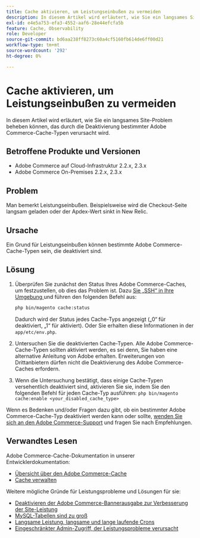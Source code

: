 ```yaml
---
title: Cache aktivieren, um Leistungseinbußen zu vermeiden
description: In diesem Artikel wird erläutert, wie Sie ein langsames Site-Problem beheben können, das durch die Deaktivierung bestimmter Adobe Commerce-Cache-Typen verursacht wird.
exl-id: e4e5a753-efa3-4552-aaf6-28e44efcfa5b
feature: Cache, Observability
role: Developer
source-git-commit: bd6aa238ff8273c60a4cf5160fb614de6ff00d21
workflow-type: tm+mt
source-wordcount: '292'
ht-degree: 0%

---
```


# Cache aktivieren, um Leistungseinbußen zu vermeiden

In diesem Artikel wird erläutert, wie Sie ein langsames Site-Problem beheben können, das durch die Deaktivierung bestimmter Adobe Commerce-Cache-Typen verursacht wird.

## Betroffene Produkte und Versionen

* Adobe Commerce auf Cloud-Infrastruktur 2.2.x, 2.3.x
* Adobe Commerce On-Premises 2.2.x, 2.3.x

## Problem

Man bemerkt Leistungseinbußen. Beispielsweise wird die Checkout-Seite langsam geladen oder der Apdex-Wert sinkt in New Relic.

## Ursache

Ein Grund für Leistungseinbußen können bestimmte Adobe Commerce-Cache-Typen sein, die deaktiviert sind.

## Lösung

1. Überprüfen Sie zunächst den Status Ihres Adobe Commerce-Caches, um festzustellen, ob dies das Problem ist. Dazu [ Sie „SSH“ in Ihre Umgebung ](https://experienceleague.adobe.com/de/docs/commerce-cloud-service/user-guide/develop/secure-connections#ssh) und führen den folgenden Befehl aus:

   ```bash
   php bin/magento cache:status
   ```

   Dadurch wird der Status jedes Cache-Typs angezeigt („0“ für deaktiviert, „1“ für aktiviert). Oder Sie erhalten diese Informationen in der `app/etc/env.php`.

1. Untersuchen Sie die deaktivierten Cache-Typen. Alle Adobe Commerce-Cache-Typen sollten aktiviert werden, es sei denn, Sie haben eine alternative Anleitung von Adobe erhalten. Erweiterungen von Drittanbietern dürfen nicht die Deaktivierung des Adobe Commerce-Caches erfordern.
1. Wenn die Untersuchung bestätigt, dass einige Cache-Typen versehentlich deaktiviert sind, aktivieren Sie sie, indem Sie den folgenden Befehl für jeden Cache-Typ ausführen: `php bin/magento cache:enable <your_disabled_cache_type>`

Wenn es Bedenken und/oder Fragen dazu gibt, ob ein bestimmter Adobe Commerce-Cache-Typ deaktiviert werden kann oder sollte, [wenden Sie sich an den Adobe Commerce-Support](/help/help-center-guide/help-center/magento-help-center-user-guide.md#submit-ticket) und fragen Sie nach Empfehlungen.

## Verwandtes Lesen

Adobe Commerce-Cache-Dokumentation in unserer Entwicklerdokumentation:

* [Übersicht über den Adobe Commerce-Cache](https://developer.adobe.com/commerce/frontend-core/guide/caching/)
* [Cache verwalten](https://experienceleague.adobe.com/de/docs/commerce-operations/configuration-guide/cli/manage-cache)

Weitere mögliche Gründe für Leistungsprobleme und Lösungen für sie:

* [Deaktivieren der Adobe Commerce-Bannerausgabe zur Verbesserung der Site-Leistung](https://experienceleague.adobe.com/de/docs/experience-cloud-kcs/kbarticles/ka-26909)
* [MySQL-Tabellen sind zu groß](https://experienceleague.adobe.com/de/docs/experience-cloud-kcs/kbarticles/ka-26945)
* [Langsame Leistung, langsame und lange laufende Crons](/help/troubleshooting/miscellaneous/slow-performance-slow-and-long-running-crons.md)
* [Eingeschränkter Admin-Zugriff, der Leistungsprobleme verursacht](/help/troubleshooting/miscellaneous/restricted-admin-access-causing-performance-issues.md)
